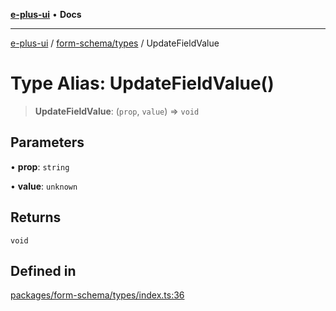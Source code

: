 [**e-plus-ui**](../../../README.md) • **Docs**

***

[e-plus-ui](../../../modules.md) / [form-schema/types](../README.md) / UpdateFieldValue

# Type Alias: UpdateFieldValue()

> **UpdateFieldValue**: (`prop`, `value`) => `void`

## Parameters

• **prop**: `string`

• **value**: `unknown`

## Returns

`void`

## Defined in

[packages/form-schema/types/index.ts:36](https://github.com/c-eqian/e-plus-ui/blob/583356870441cbe8e3c917dfd7ad56ce5ac6f88a/packages/form-schema/types/index.ts#L36)
